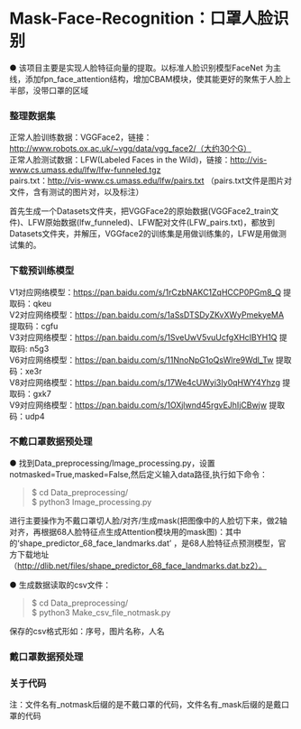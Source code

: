 # Mask-Face-Recognition：口罩人脸识别
● 该项目主要是实现人脸特征向量的提取。以标准人脸识别模型FaceNet 为主线，添加fpn_face_attention结构，增加CBAM模块，使其能更好的聚焦于人脸上半部，没带口罩的区域

### 整理数据集
正常人脸训练数据：VGGFace2，链接：http://www.robots.ox.ac.uk/~vgg/data/vgg_face2/（大约30个G）  
正常人脸测试数据：LFW(Labeled Faces in the Wild)，链接：http://vis-www.cs.umass.edu/lfw/lfw-funneled.tgz  
pairs.txt：http://vis-www.cs.umass.edu/lfw/pairs.txt （pairs.txt文件是图片对文件，含有测试的图片对，以及标注）  

首先生成一个Datasets文件夹，把VGGFace2的原始数据(VGGFace2_train文件)、LFW原始数据(lfw_funneled)、LFW配对文件(LFW_pairs.txt)，都放到Datasets文件夹，并解压，VGGface2的训练集是用做训练集的，LFW是用做测试集的。
    
### 下载预训练模型
V1对应网络模型：https://pan.baidu.com/s/1rCzbNAKC1ZqHCCP0PGm8_Q 提取码：qkeu  
V2对应网络模型：https://pan.baidu.com/s/1aSsDTSDyZKvXWyPmekyeMA 提取码：cgfu  
V3对应网络模型：https://pan.baidu.com/s/1SveUwV5vuUcfgXHcIBYH1Q 提取码: n5g3  
V6对应网络模型：https://pan.baidu.com/s/11NnoNpG1oQsWlre9Wdl_Tw 提取码：xe3r  
V8对应网络模型：https://pan.baidu.com/s/17We4cUWyi3Iy0qHWY4Yhzg 提取码：gxk7  
V9对应网络模型：https://pan.baidu.com/s/1OXjlwnd45rgvEJhIjCBwjw 提取码：udp4  
### 不戴口罩数据预处理
● 找到Data_preprocessing/Image_processing.py，设置notmasked=True,masked=False,然后定义输入data路径,执行如下命令：  
> $ cd Data_preprocessing/    
> $ python3 Image_processing.py   
>  
进行主要操作为不戴口罩切人脸/对齐/生成mask(把图像中的人脸切下来，做2轴对齐，再根据68人脸特征点生成Attention模块用的mask图)：其中的‘shape_predictor_68_face_landmarks.dat’ ，是68人脸特征点预测模型，官方下载地址（http://dlib.net/files/shape_predictor_68_face_landmarks.dat.bz2）。

● 生成数据读取的csv文件：    
> $ cd Data_preprocessing/  
> $ python3 Make_csv_file_notmask.py  

保存的csv格式形如：序号，图片名称，人名  
### 戴口罩数据预处理


### 关于代码
注：文件名有_notmask后缀的是不戴口罩的代码，文件名有_mask后缀的是戴口罩的代码
